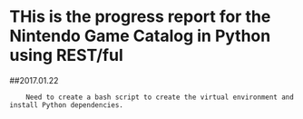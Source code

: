 # THis is the progress report for the Nintendo Game Catalog in Python using REST/ful

##2017.01.22

		Need to create a bash script to create the virtual environment and install Python dependencies.

